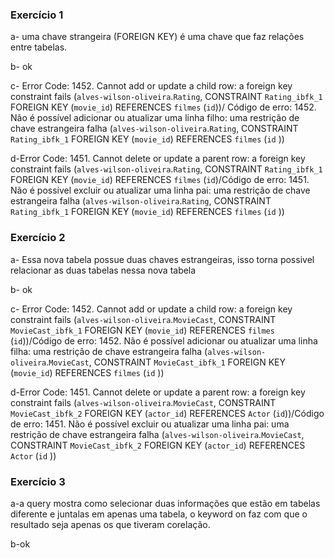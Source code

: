 ### Exercício 1

a- uma chave strangeira (FOREIGN KEY) é uma chave que faz relações entre tabelas.

b- ok

c- Error Code: 1452. Cannot add or update a child row: a foreign key constraint fails (`alves-wilson-oliveira`.`Rating`, CONSTRAINT `Rating_ibfk_1` FOREIGN KEY (`movie_id`) REFERENCES `filmes` (`id`))/
Código de erro: 1452. Não é possível adicionar ou atualizar uma linha filho: uma restrição de chave estrangeira falha (`alves-wilson-oliveira`.`Rating`, CONSTRAINT `Rating_ibfk_1` FOREIGN KEY (`movie_id`) REFERENCES `filmes` (`id` ))

d-Error Code: 1451. Cannot delete or update a parent row: a foreign key constraint fails (`alves-wilson-oliveira`.`Rating`, CONSTRAINT `Rating_ibfk_1` FOREIGN KEY (`movie_id`) REFERENCES `filmes` (`id`)/Código de erro: 1451. Não é possível excluir ou atualizar uma linha pai: uma restrição de chave estrangeira falha (`alves-wilson-oliveira`.`Rating`, CONSTRAINT `Rating_ibfk_1` FOREIGN KEY (`movie_id`) REFERENCES `filmes` (`id` ))



### Exercício 2

a- Essa nova tabela possue duas chaves estrangeiras, isso torna possivel relacionar as duas tabelas nessa nova tabela

b- ok

c- Error Code: 1452. Cannot add or update a child row: a foreign key constraint fails (`alves-wilson-oliveira`.`MovieCast`, CONSTRAINT `MovieCast_ibfk_1` FOREIGN KEY (`movie_id`) REFERENCES `filmes` (`id`))/Código de erro: 1452. Não é possível adicionar ou atualizar uma linha filha: uma restrição de chave estrangeira falha (`alves-wilson-oliveira`.`MovieCast`, CONSTRAINT `MovieCast_ibfk_1` FOREIGN KEY (`movie_id`) REFERENCES `filmes` (`id` ))

d-Error Code: 1451. Cannot delete or update a parent row: a foreign key constraint fails (`alves-wilson-oliveira`.`MovieCast`, CONSTRAINT `MovieCast_ibfk_2` FOREIGN KEY (`actor_id`) REFERENCES `Actor` (`id`))/Código de erro: 1451. Não é possível excluir ou atualizar uma linha pai: uma restrição de chave estrangeira falha (`alves-wilson-oliveira`.`MovieCast`, CONSTRAINT `MovieCast_ibfk_2` FOREIGN KEY (`actor_id`) REFERENCES `Actor` (`id` ))


### Exercício 3

a-a query mostra como selecionar duas informações que estão em tabelas diferente e juntalas em apenas uma tabela, o keyword on faz com que o resultado seja apenas os que tiveram corelação.

b-ok

